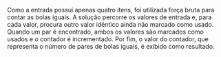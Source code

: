 Como a entrada possui apenas quatro itens, foi utilizada força bruta para contar as bolas iguais. A solução percorre os valores de entrada e, para cada valor, procura outro valor idêntico ainda não marcado como usado. Quando um par é encontrado, ambos os valores são marcados como usados e o contador é incrementado. Por fim, o valor do contador, que representa o número de pares de bolas iguais, é exibido como resultado.

